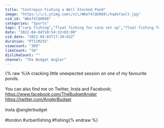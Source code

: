 ```yaml
---
title: "Centrepin Fishing a Well Stocked Pond"
image: "https:\/\/i.ytimg.com\/vi\/W6ef4lQO068\/hqdefault.jpg"
vid_id: "W6ef4lQO068"
categories: "Sports"
tags: ["carp fishing","float fishing for carp set up","float fishing for carp in winter"]
date: "2022-04-04T10:54:32+03:00"
vid_date: "2022-04-03T17:30:02Z"
duration: "PT11M25S"
viewcount: "309"
likeCount: "50"
dislikeCount: ""
channel: "The Budget Angler"
---
```

{% raw %}A cracking little unexpected session on one of my favourite ponds.<br /><br />You can also find me on Twitter, Insta and Facebook;<br /><a rel="nofollow" target="blank" href="https://www.facebook.com/TheBudgetAngler">https://www.facebook.com/TheBudgetAngler</a><br /><a rel="nofollow" target="blank" href="https://twitter.com/AnglerBudget">https://twitter.com/AnglerBudget</a><br /><br />Insta @anglerbudget<br /><br />#london #urbanfishing #fishing{% endraw %}
